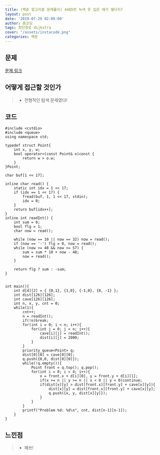 ```yaml
---
title: (백준 알고리즘 문제풀이) 4485번 녹색 옷 입은 애가 젤다지?
layout: post
date: '2019-07-29 02:00:00'
author: 줌코딩
tags: 최단경로 dijkstra
cover: "/assets/instacode.png"
categories: 백준
---
```


## 문제

[문제 링크](https://www.acmicpc.net/problem/4485)

## 어떻게 접근할 것인가

>* 전형적인 탐색 문제였다!

## 코드

    #include <cstdio>
    #include <queue>
    using namespace std;

    typedef struct Point{
        int x, y, w;
        bool operator<(const Point& o)const {
            return w > o.w;
        }
    }Point;

    char buf[1 << 17];

    inline char read() {
        static int idx = 1 << 17;
        if (idx == 1 << 17) {
            fread(buf, 1, 1 << 17, stdin);
            idx = 0;
        }
        return buf[idx++];
    }
    inline int readInt() {
        int sum = 0;
        bool flg = 1;
        char now = read();

        while (now == 10 || now == 32) now = read();
        if (now == '-') flg = 0, now = read();
        while (now >= 48 && now <= 57) {
            sum = sum * 10 + now - 48;
            now = read();
        }

        return flg ? sum : -sum;
    }


    int main(){
        int d[4][2] = { {0,1}, {1,0}, {-1,0}, {0, -1} };
        int dist[126][126];
        int cave[126][126];
        int n, x, y, cnt = 0;
        while(1){
            cnt++;
            n = readInt();
            if(!n)break;
            for(int i = 0; i < n; i++){
                for(int j = 0; j < n; j++){
                    cave[i][j] = readInt();
                    dist[i][j] = 2000;
                }
            }
            priority_queue<Point> q;
            dist[0][0] = cave[0][0];
            q.push({0,0, dist[0][0]});
            while(!q.empty()){ 
                Point front = q.top(); q.pop();
                for(int i = 0; i < 4; i++){
                    x = front.x + d[i][0], y = front.y + d[i][1];
                    if(x >= n || y >= n || x < 0 || y < 0)continue;
                    if(dist[x][y] > dist[front.x][front.y] + cave[x][y]){
                        dist[x][y] = dist[front.x][front.y] + cave[x][y];
                        q.push({x, y, dist[x][y]});
                    } 
                }
            }
            printf("Problem %d: %d\n", cnt, dist[n-1][n-1]);
        } 
    }

## 느낀점

>* 패쓰!
